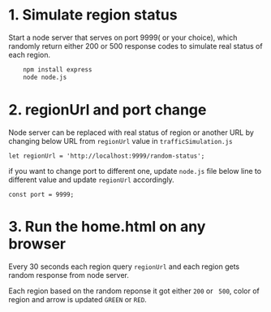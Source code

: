 
# 1. Simulate region status

Start a node server that serves on port 9999( or your choice), which randomly return either 200 or 500 response codes to simulate real status of each region.

```sh
    npm install express
    node node.js
```


# 2. regionUrl and port change

Node server can be replaced with real status of region or another URL by changing below URL from `regionUrl` value in `trafficSimulation.js`

`let regionUrl = 'http://localhost:9999/random-status';`

if you want to change port to different one, update `node.js` file below line to different value and update `regionUrl` accordingly.

`const port = 9999;`



# 3. Run the home.html on any browser 

 Every 30 seconds each region query `regionUrl` and each region gets random response from node server.

 Each region based on the random reponse it got either `200` or ` 500`, color of region and arrow is updated `GREEN` or `RED`.

